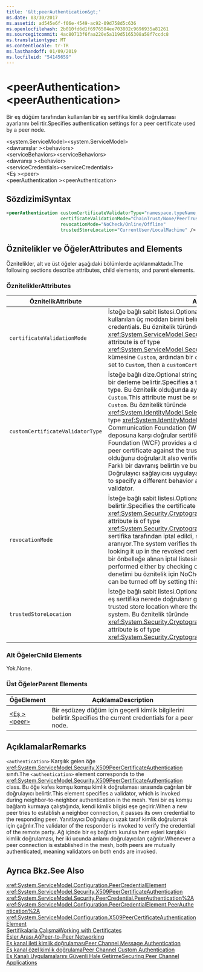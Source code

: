 ```yaml
---
title: '&lt;peerAuthentication&gt;'
ms.date: 03/30/2017
ms.assetid: ad545e6f-f06e-4549-ac92-09d758d5c636
ms.openlocfilehash: 2b010fd6d1f6976504ee703802c9696935a81261
ms.sourcegitcommit: 4ac80713f6faa220e5a119d5165308a58f7ccdc8
ms.translationtype: MT
ms.contentlocale: tr-TR
ms.lasthandoff: 01/09/2019
ms.locfileid: "54145659"
---
```

# <a name="ltpeerauthenticationgt"></a><span data-ttu-id="763ea-102">&lt;peerAuthentication&gt;</span><span class="sxs-lookup"><span data-stu-id="763ea-102">&lt;peerAuthentication&gt;</span></span>
<span data-ttu-id="763ea-103">Bir eş düğüm tarafından kullanılan bir eş sertifika kimlik doğrulaması ayarlarını belirtir.</span><span class="sxs-lookup"><span data-stu-id="763ea-103">Specifies authentication settings for a peer certificate used by a peer node.</span></span>  
  
 <span data-ttu-id="763ea-104">\<system.ServiceModel></span><span class="sxs-lookup"><span data-stu-id="763ea-104">\<system.ServiceModel></span></span>  
<span data-ttu-id="763ea-105">\<davranışlar ></span><span class="sxs-lookup"><span data-stu-id="763ea-105">\<behaviors></span></span>  
<span data-ttu-id="763ea-106">\<serviceBehaviors></span><span class="sxs-lookup"><span data-stu-id="763ea-106">\<serviceBehaviors></span></span>  
<span data-ttu-id="763ea-107">\<davranışı ></span><span class="sxs-lookup"><span data-stu-id="763ea-107">\<behavior></span></span>  
<span data-ttu-id="763ea-108">\<serviceCredentials></span><span class="sxs-lookup"><span data-stu-id="763ea-108">\<serviceCredentials></span></span>  
<span data-ttu-id="763ea-109">\<Eş ></span><span class="sxs-lookup"><span data-stu-id="763ea-109">\<peer></span></span>  
<span data-ttu-id="763ea-110">\<peerAuthentication ></span><span class="sxs-lookup"><span data-stu-id="763ea-110">\<peerAuthentication></span></span>  
  
## <a name="syntax"></a><span data-ttu-id="763ea-111">Sözdizimi</span><span class="sxs-lookup"><span data-stu-id="763ea-111">Syntax</span></span>  
  
```xml  
<peerAuthentication customCertificateValidatorType="namespace.typeName, [,AssemblyName] [,Version=version number] [,Culture=culture] [,PublicKeyToken=token]"
                    certificateValidationMode="ChainTrust/None/PeerTrust/PeerOrChainTrust/Custom"
                    revocationMode="NoCheck/Online/Offline"
                    trustedStoreLocation="CurrentUser/LocalMachine" />
```  
  
## <a name="attributes-and-elements"></a><span data-ttu-id="763ea-112">Öznitelikler ve Öğeler</span><span class="sxs-lookup"><span data-stu-id="763ea-112">Attributes and Elements</span></span>  
 <span data-ttu-id="763ea-113">Öznitelikler, alt ve üst öğeler aşağıdaki bölümlerde açıklanmaktadır.</span><span class="sxs-lookup"><span data-stu-id="763ea-113">The following sections describe attributes, child elements, and parent elements.</span></span>  
  
### <a name="attributes"></a><span data-ttu-id="763ea-114">Öznitelikler</span><span class="sxs-lookup"><span data-stu-id="763ea-114">Attributes</span></span>  
  
|<span data-ttu-id="763ea-115">Öznitelik</span><span class="sxs-lookup"><span data-stu-id="763ea-115">Attribute</span></span>|<span data-ttu-id="763ea-116">Açıklama</span><span class="sxs-lookup"><span data-stu-id="763ea-116">Description</span></span>|  
|---------------|-----------------|  
|`certificateValidationMode`|<span data-ttu-id="763ea-117">İsteğe bağlı sabit listesi.</span><span class="sxs-lookup"><span data-stu-id="763ea-117">Optional enumeration.</span></span> <span data-ttu-id="763ea-118">Kimlik bilgilerini doğrulamak için kullanılan üç moddan birini belirtir.</span><span class="sxs-lookup"><span data-stu-id="763ea-118">Specifies one of three modes used to validate credentials.</span></span> <span data-ttu-id="763ea-119">Bu öznitelik türünde <xref:System.ServiceModel.Security.X509CertificateValidationMode>.</span><span class="sxs-lookup"><span data-stu-id="763ea-119">This attribute is of type <xref:System.ServiceModel.Security.X509CertificateValidationMode>.</span></span> <span data-ttu-id="763ea-120">Varsa kümesine `Custom`, ardından bir `customCertificateValidator` de sağlanmalıdır.</span><span class="sxs-lookup"><span data-stu-id="763ea-120">If set to `Custom`, then a `customCertificateValidator` must also be supplied.</span></span>|  
|`customCertificateValidatorType`|<span data-ttu-id="763ea-121">İsteğe bağlı dize.</span><span class="sxs-lookup"><span data-stu-id="763ea-121">Optional string.</span></span> <span data-ttu-id="763ea-122">Bir tür ve özel bir tür doğrulamak için kullanılan bir derleme belirtir.</span><span class="sxs-lookup"><span data-stu-id="763ea-122">Specifies a type and assembly used to validate a custom type.</span></span> <span data-ttu-id="763ea-123">Bu öznitelik olduğunda ayarlanmalıdır `certificateValidationMode` ayarlanır `Custom`.</span><span class="sxs-lookup"><span data-stu-id="763ea-123">This attribute must be set when `certificateValidationMode` is set to `Custom`.</span></span> <span data-ttu-id="763ea-124">Bu öznitelik türünde <xref:System.IdentityModel.Selectors.X509CertificateValidator>.</span><span class="sxs-lookup"><span data-stu-id="763ea-124">This attribute is of type <xref:System.IdentityModel.Selectors.X509CertificateValidator>.</span></span> <span data-ttu-id="763ea-125">Windows Communication Foundation (WCF) varsayılan eş eş sertifikayı güvenilir Kişiler deposuna karşı doğrular sertifika Doğrulayıcı sağlar.</span><span class="sxs-lookup"><span data-stu-id="763ea-125">Windows Communication Foundation (WCF) provides a default peer certificate validator that verifies the peer certificate against the trusted people store.</span></span> <span data-ttu-id="763ea-126">Ayrıca, sertifika bir geçerli köke olduğunu doğrular.</span><span class="sxs-lookup"><span data-stu-id="763ea-126">It also verifies that the certificate chains up to a valid root.</span></span> <span data-ttu-id="763ea-127">Farklı bir davranış belirtin ve bu öznitelik için özel Doğrulayıcı noktası özel Doğrulayıcı sağlayıcısı uygulayabilirsiniz.</span><span class="sxs-lookup"><span data-stu-id="763ea-127">You can implement a custom validator to specify a different behavior and use this attribute to point to the custom validator.</span></span>|  
|`revocationMode`|<span data-ttu-id="763ea-128">İsteğe bağlı sabit listesi.</span><span class="sxs-lookup"><span data-stu-id="763ea-128">Optional enumeration.</span></span> <span data-ttu-id="763ea-129">Sertifika iptal modunu belirtir.</span><span class="sxs-lookup"><span data-stu-id="763ea-129">Specifies the certificate revocation mode.</span></span> <span data-ttu-id="763ea-130">Bu öznitelik türünde <xref:System.Security.Cryptography.X509Certificates.X509RevocationMode>.</span><span class="sxs-lookup"><span data-stu-id="763ea-130">This attribute is of type <xref:System.Security.Cryptography.X509Certificates.X509RevocationMode>.</span></span> <span data-ttu-id="763ea-131">Eş sertifika tarafından iptal edildi, sistem doğrular iptal edilen sertifika listesine aranıyor.</span><span class="sxs-lookup"><span data-stu-id="763ea-131">The system verifies that the peer certificate has not been revoked by looking it up in the revoked certificate list.</span></span> <span data-ttu-id="763ea-132">Bu onay, çevrimiçi işaretleyerek ya da bir önbelleğe alınan iptal listesine karşı gerçekleştirilebilir.</span><span class="sxs-lookup"><span data-stu-id="763ea-132">This check can be performed either by checking online or against a cached revocation list.</span></span> <span data-ttu-id="763ea-133">İptal denetimi bu öznitelik için NoCheck ayarlayarak kapatılabilir.</span><span class="sxs-lookup"><span data-stu-id="763ea-133">Revocation checking can be turned off by setting this attribute to NoCheck.</span></span>|  
|`trustedStoreLocation`|<span data-ttu-id="763ea-134">İsteğe bağlı sabit listesi.</span><span class="sxs-lookup"><span data-stu-id="763ea-134">Optional enumeration.</span></span> <span data-ttu-id="763ea-135">WCF güvenlik sistemi tarafından eş sertifika nerede doğrulanır güvenilir depo konumunu belirtir.</span><span class="sxs-lookup"><span data-stu-id="763ea-135">Specifies the trusted store location where the peer certificate is validated by the WCF security system.</span></span> <span data-ttu-id="763ea-136">Bu öznitelik türünde <xref:System.Security.Cryptography.X509Certificates.StoreLocation>.</span><span class="sxs-lookup"><span data-stu-id="763ea-136">This attribute is of type <xref:System.Security.Cryptography.X509Certificates.StoreLocation>.</span></span>|  
  
### <a name="child-elements"></a><span data-ttu-id="763ea-137">Alt Öğeler</span><span class="sxs-lookup"><span data-stu-id="763ea-137">Child Elements</span></span>  
 <span data-ttu-id="763ea-138">Yok.</span><span class="sxs-lookup"><span data-stu-id="763ea-138">None.</span></span>  
  
### <a name="parent-elements"></a><span data-ttu-id="763ea-139">Üst Öğeler</span><span class="sxs-lookup"><span data-stu-id="763ea-139">Parent Elements</span></span>  
  
|<span data-ttu-id="763ea-140">Öğe</span><span class="sxs-lookup"><span data-stu-id="763ea-140">Element</span></span>|<span data-ttu-id="763ea-141">Açıklama</span><span class="sxs-lookup"><span data-stu-id="763ea-141">Description</span></span>|  
|-------------|-----------------|  
|[<span data-ttu-id="763ea-142">\<Eş ></span><span class="sxs-lookup"><span data-stu-id="763ea-142">\<peer></span></span>](../../../../../docs/framework/configure-apps/file-schema/wcf/peer-of-servicecredentials.md)|<span data-ttu-id="763ea-143">Bir eşdüzey düğüm için geçerli kimlik bilgilerini belirtir.</span><span class="sxs-lookup"><span data-stu-id="763ea-143">Specifies the current credentials for a peer node.</span></span>|  
  
## <a name="remarks"></a><span data-ttu-id="763ea-144">Açıklamalar</span><span class="sxs-lookup"><span data-stu-id="763ea-144">Remarks</span></span>  
 <span data-ttu-id="763ea-145">`<authentication>` Karşılık gelen öğe <xref:System.ServiceModel.Security.X509PeerCertificateAuthentication> sınıfı.</span><span class="sxs-lookup"><span data-stu-id="763ea-145">The `<authentication>` element corresponds to the <xref:System.ServiceModel.Security.X509PeerCertificateAuthentication> class.</span></span> <span data-ttu-id="763ea-146">Bu öğe kafes komşu komşu kimlik doğrulaması sırasında çağrılan bir doğrulayıcı belirtir.</span><span class="sxs-lookup"><span data-stu-id="763ea-146">This element specifies a validator, which is invoked during neighbor-to-neighbor authentication in the mesh.</span></span> <span data-ttu-id="763ea-147">Yeni bir eş komşu bağlantı kurmaya çalıştığında, kendi kimlik bilgisi eşe geçirir.</span><span class="sxs-lookup"><span data-stu-id="763ea-147">When a new peer tries to establish a neighbor connection, it passes its own credential to the responding peer.</span></span> <span data-ttu-id="763ea-148">Yanıtlayıcı Doğrulayıcı uzak taraf kimlik doğrulamak için çağrılır.</span><span class="sxs-lookup"><span data-stu-id="763ea-148">The validator of the responder is invoked to verify the credential of the remote party.</span></span> <span data-ttu-id="763ea-149">Ağ içinde bir eş bağlantı kurulsa hem eşleri karşılıklı kimlik doğrulaması, her iki ucunda anlamı doğrulayıcıları çağrılır.</span><span class="sxs-lookup"><span data-stu-id="763ea-149">Whenever a peer connection is established in the mesh, both peers are mutually authenticated, meaning validators on both ends are invoked.</span></span>  
  
## <a name="see-also"></a><span data-ttu-id="763ea-150">Ayrıca Bkz.</span><span class="sxs-lookup"><span data-stu-id="763ea-150">See Also</span></span>  
 <xref:System.ServiceModel.Configuration.PeerCredentialElement>  
 <xref:System.ServiceModel.Security.X509PeerCertificateAuthentication>  
 <xref:System.ServiceModel.Security.PeerCredential.PeerAuthentication%2A>  
 <xref:System.ServiceModel.Configuration.PeerCredentialElement.PeerAuthentication%2A>  
 <xref:System.ServiceModel.Configuration.X509PeerCertificateAuthenticationElement>  
 [<span data-ttu-id="763ea-151">Sertifikalarla Çalışma</span><span class="sxs-lookup"><span data-stu-id="763ea-151">Working with Certificates</span></span>](../../../../../docs/framework/wcf/feature-details/working-with-certificates.md)  
 [<span data-ttu-id="763ea-152">Eşler Arası Ağ</span><span class="sxs-lookup"><span data-stu-id="763ea-152">Peer-to-Peer Networking</span></span>](../../../../../docs/framework/wcf/feature-details/peer-to-peer-networking.md)  
 [<span data-ttu-id="763ea-153">Eş kanal ileti kimlik doğrulaması</span><span class="sxs-lookup"><span data-stu-id="763ea-153">Peer Channel Message Authentication</span></span>](https://msdn.microsoft.com/library/80e73386-514e-4c30-9e4a-b9ca8c173a95)  
 [<span data-ttu-id="763ea-154">Eş kanal özel kimlik doğrulama</span><span class="sxs-lookup"><span data-stu-id="763ea-154">Peer Channel Custom Authentication</span></span>](https://msdn.microsoft.com/library/4aa8a82e-41a8-48e2-8621-7e1cbabdca7c)  
 [<span data-ttu-id="763ea-155">Eş Kanalı Uygulamalarını Güvenli Hale Getirme</span><span class="sxs-lookup"><span data-stu-id="763ea-155">Securing Peer Channel Applications</span></span>](../../../../../docs/framework/wcf/feature-details/securing-peer-channel-applications.md)
